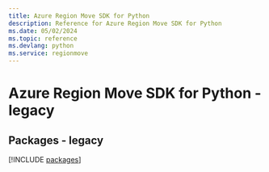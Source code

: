 ```yaml
---
title: Azure Region Move SDK for Python
description: Reference for Azure Region Move SDK for Python
ms.date: 05/02/2024
ms.topic: reference
ms.devlang: python
ms.service: regionmove
---
```

# Azure Region Move SDK for Python - legacy
## Packages - legacy
[!INCLUDE [packages](region-move-index.md)]